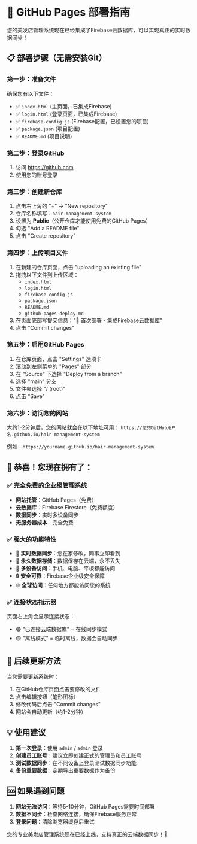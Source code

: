 # 🚀 GitHub Pages 部署指南

您的美发店管理系统现在已经集成了Firebase云数据库，可以实现真正的实时数据同步！

## 📋 部署步骤（无需安装Git）

### 第一步：准备文件
确保您有以下文件：
- ✅ `index.html` (主页面，已集成Firebase)
- ✅ `login.html` (登录页面，已集成Firebase)
- ✅ `firebase-config.js` (Firebase配置，已设置您的项目)
- ✅ `package.json` (项目配置)
- ✅ `README.md` (项目说明)

### 第二步：登录GitHub
1. 访问 https://github.com
2. 使用您的账号登录

### 第三步：创建新仓库
1. 点击右上角的 "+" → "New repository"
2. 仓库名称填写：`hair-management-system`
3. 设置为 **Public**（公开仓库才能使用免费的GitHub Pages）
4. 勾选 "Add a README file"
5. 点击 "Create repository"

### 第四步：上传项目文件
1. 在新建的仓库页面，点击 "uploading an existing file"
2. 拖拽以下文件到上传区域：
   - `index.html`
   - `login.html`
   - `firebase-config.js`
   - `package.json`
   - `README.md`
   - `github-pages-deploy.md`
3. 在页面底部写提交信息："🚀 首次部署 - 集成Firebase云数据库"
4. 点击 "Commit changes"

### 第五步：启用GitHub Pages
1. 在仓库页面，点击 "Settings" 选项卡
2. 滚动到左侧菜单的 "Pages" 部分
3. 在 "Source" 下选择 "Deploy from a branch"
4. 选择 "main" 分支
5. 文件夹选择 "/ (root)"
6. 点击 "Save"

### 第六步：访问您的网站
大约1-2分钟后，您的网站就会在以下地址可用：
`https://您的GitHub用户名.github.io/hair-management-system`

例如：`https://yourname.github.io/hair-management-system`

## 🎉 恭喜！您现在拥有了：

### ✅ 完全免费的企业级管理系统
- **网站托管**：GitHub Pages（免费）
- **云数据库**：Firebase Firestore（免费额度）
- **数据同步**：实时多设备同步
- **无服务器成本**：完全免费

### ✅ 强大的功能特性
- 🔄 **实时数据同步**：您在家修改，同事立即看到
- 💾 **永久数据存储**：数据保存在云端，永不丢失
- 📱 **多设备访问**：手机、电脑、平板都能访问
- 🔒 **安全可靠**：Firebase企业级安全保障
- 🌐 **全球访问**：任何地方都能访问您的系统

### ✅ 连接状态指示器
页面右上角会显示连接状态：
- 🟢 "已连接云端数据库" = 在线同步模式
- 🟡 "离线模式" = 临时离线，数据会自动同步

## 🔄 后续更新方法

当您需要更新系统时：
1. 在GitHub仓库页面点击要修改的文件
2. 点击编辑按钮（笔形图标）
3. 修改代码后点击 "Commit changes"
4. 网站会自动更新（约1-2分钟）

## 💡 使用建议

1. **第一次登录**：使用 `admin` / `admin` 登录
2. **创建员工账号**：建议立即创建正式的管理员和员工账号
3. **测试数据同步**：在不同设备上登录测试数据同步功能
4. **备份重要数据**：定期导出重要数据作为备份

## 🆘 如果遇到问题

1. **网站无法访问**：等待5-10分钟，GitHub Pages需要时间部署
2. **数据不同步**：检查网络连接，确保Firebase服务正常
3. **登录问题**：清除浏览器缓存后重试

您的专业美发店管理系统现在已经上线，支持真正的云端数据同步！🎉 